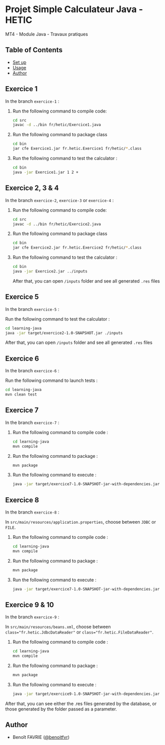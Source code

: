 # Projet Simple Calculateur Java - HETIC

MT4 - Module Java - Travaux pratiques

## Table of Contents

- [Set up](#setup)
- [Usage](#usage)
- [Author](#author)

## Exercice 1

In the branch `exercice-1` :

1. Run the following command to compile code:

   ```bash
   cd src
   javac -d ../bin fr/hetic/Exercice1.java
   ```

2. Run the following command to package class

   ```bash
   cd bin
   jar cfe Exercice1.jar fr.hetic.Exercice1 fr/hetic/*.class
   ```

3. Run the following command to test the calculator :

   ```bash
   cd bin
   java -jar Exercice1.jar 1 2 +
   ```

## Exercice 2, 3 & 4

In the branch `exercice-2`, `exercice-3` or `exercice-4` :

1. Run the following command to compile code:

   ```bash
   cd src
   javac -d ../bin fr/hetic/Exercice2.java
   ```

2. Run the following command to package class

   ```bash
   cd bin
   jar cfe Exercice2.jar fr.hetic.Exercice2 fr/hetic/*.class
   ```

3. Run the following command to test the calculator :

   ```bash
   cd bin
   java -jar Exercice2.jar ../inputs
   ```

   After that, you can open `/inputs` folder and see all generated `.res` files

## Exercice 5

In the branch `exercice-5` :

Run the following command to test the calculator :

```bash
cd learning-java
java -jar target/exercice2-1.0-SNAPSHOT.jar ./inputs
```

After that, you can open `/inputs` folder and see all generated `.res` files

## Exercice 6

In the branch `exercice-6` :

Run the following command to launch tests :

```bash
cd learning-java
mvn clean test
```

## Exercice 7

In the branch `exercice-7` :

1. Run the following command to compile code :

   ```bash
   cd learning-java
   mvn compile
   ```

2. Run the following command to package :

   ```bash
   mvn package
   ```

3. Run the following command to execute :
   ```bash
   java -jar target/exercice7-1.0-SNAPSHOT-jar-with-dependencies.jar
   ```

## Exercice 8

In the branch `exercice-8` :

In `src/main/resources/application.properties`, choose between `JDBC` or `FILE`.

1. Run the following command to compile code :

   ```bash
   cd learning-java
   mvn compile
   ```

2. Run the following command to package :

   ```bash
   mvn package
   ```

3. Run the following command to execute :
   ```bash
   java -jar target/exercice7-1.0-SNAPSHOT-jar-with-dependencies.jar
   ```

## Exercice 9 & 10

In the branch `exercice-9` :

In `src/main/resources/beans.xml`, choose between `class="fr.hetic.JdbcDataReader"` or `class="fr.hetic.FileDataReader"`.

1. Run the following command to compile code :

   ```bash
   cd learning-java
   mvn compile
   ```

2. Run the following command to package :

   ```bash
   mvn package
   ```

3. Run the following command to execute :
   ```bash
   java -jar target/exercice9-1.0-SNAPSHOT-jar-with-dependencies.jar
   ```

After that, you can see either the .res files generated by the database, or those generated by the folder passed as a parameter.

## Author

- Benoît FAVRIE ([@benoitfvr](https://github.com/benoitfvr))<br />

